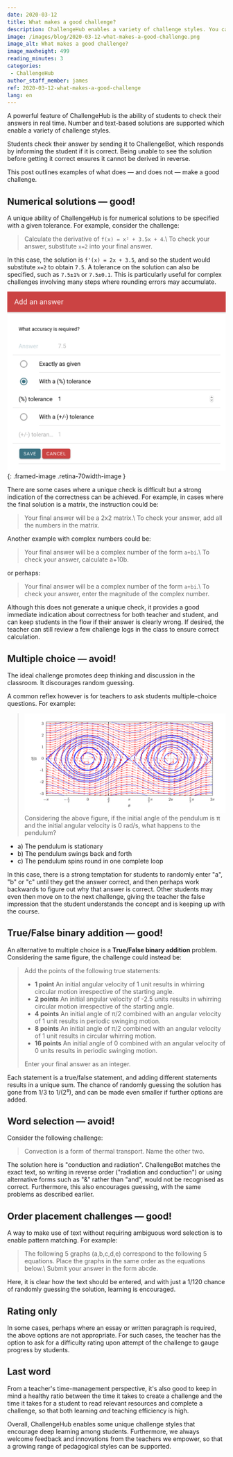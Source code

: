 ```yaml
---
date: 2020-03-12
title: What makes a good challenge?
description: ChallengeHub enables a variety of challenge styles. You can do better than multiple-choice!
image: /images/blog/2020-03-12-what-makes-a-good-challenge.png
image_alt: What makes a good challenge?
image_maxheight: 499
reading_minutes: 3
categories:
 - ChallengeHub
author_staff_member: james
ref: 2020-03-12-what-makes-a-good-challenge
lang: en
---
```

A powerful feature of ChallengeHub is the ability of students to check their answers in real time.
Number and text-based solutions are supported which enable a variety of challenge styles.

Students check their answer by sending it to ChallengeBot, which responds by informing the student if it is correct.
Being unable to see the solution before getting it correct ensures it cannot be derived in reverse.

This post outlines examples of what does — and does not — make a good challenge.

## Numerical solutions — good!
A unique ability of ChallengeHub is for numerical solutions to be specified with a given tolerance.
For example, consider the challenge:

> Calculate the derivative of ```f(x) = x² + 3.5x + 4```.\\
> To check your answer, substitute ```x=2``` into your final answer.

In this case, the solution is ```f'(x) = 2x + 3.5```, and so the student would substitute ```x=2``` to obtain ```7.5```.
A tolerance on the solution can also be specified, such as ```7.5±1%``` or ```7.5±0.1```.
This is particularly useful for complex challenges involving many steps where rounding errors may accumulate.

![Tolerance UI](/images/blog/2020-03-12-tolerance.png){: .framed-image .retina-70width-image }

There are some cases where a unique check is difficult but a strong indication of the correctness can be achieved.
For example, in cases where the final solution is a matrix, the instruction could be:

> Your final answer will be a 2x2 matrix.\\
> To check your answer, add all the numbers in the matrix.

Another example with complex numbers could be:

> Your final answer will be a complex number of the form ```a+bi```.\\
> To check your answer, calculate a+10b.

or perhaps:

> Your final answer will be a complex number of the form ```a+bi```.\\
> To check your answer, enter the magnitude of the complex number.

Although this does not generate a unique check, it provides a good immediate indication about correctness for both teacher and student, and can keep students in the flow if their answer is clearly wrong.
If desired, the teacher can still review a few challenge logs in the class to ensure correct calculation.

## Multiple choice — avoid!

The ideal challenge promotes deep thinking and discussion in the classroom.
It discourages random guessing.

A common reflex however is for teachers to ask students multiple-choice questions.
For example:

> ![Pendulum phase](/images/blog/2020-03-12-pendulum-phase.png)
> Considering the above figure, if the initial angle of the pendulum is π and the initial angular velocity is 0 rad/s, what happens to the pendulum?
  - a) The pendulum is stationary
  - b) The pendulum swings back and forth
  - c) The pendulum spins round in one complete loop

In this case, there is a strong temptation for students to randomly enter "a", "b" or "c" until they get the answer correct, and then perhaps work backwards to figure out why that answer is correct.
Other students may even then move on to the next challenge, giving the teacher the false impression that the student understands the concept and is keeping up with the course.

## True/False binary addition — good!
An alternative to multiple choice is a **True/False binary addition** problem.
Considering the same figure, the challenge could instead be:

> Add the points of the following true statements:
> 
> - **1 point** An initial angular velocity of 1 unit results in whirring circular motion irrespective of the starting angle.
> - **2 points** An initial angular velocity of -2.5 units results in whirring circular motion irrespective of the starting angle.
> - **4 points** An initial angle of π/2 combined with an angular velocity of 1 unit results in periodic swinging motion.
> - **8 points** An initial angle of π/2 combined with an angular velocity of 1 unit results in circular whirring motion.
> - **16 points** An initial angle of 0 combined with an angular velocity of 0 units results in periodic swinging motion.
> 
> Enter your final answer as an integer.

Each statement is a true/false statement, and adding different statements results in a unique sum.
The chance of randomly guessing the solution has gone from 1/3 to 1/(2⁵), and can be made even smaller if further options are added.

## Word selection — avoid!
Consider the following challenge:

> Convection is a form of thermal transport. Name the other two.

The solution here is "conduction and radiation".
ChallengeBot matches the exact text, so writing in reverse order ("radiation and conduction") or using alternative forms such as "&" rather than "and", would not be recognised as correct.
Furthermore, this also encourages guessing, with the same problems as described earlier.

## Order placement challenges — good!

A way to make use of text without requiring ambiguous word selection is to enable pattern matching.
For example:

> The following 5 graphs (a,b,c,d,e) correspond to the following 5 equations.
> Place the graphs in the same order as the equations below.\\
> Submit your answer in the form abcde.

Here, it is clear how the text should be entered, and with just a 1/120 chance of randomly guessing the solution, learning is encouraged.

## Rating only
In some cases, perhaps where an essay or written paragraph is required, the above options are not appropriate. For such cases, the teacher has the option to ask for a difficulty rating upon attempt of the challenge to gauge progress by students.

## Last word
From a teacher's time-management perspective, it's also good to keep in mind a healthy ratio between the time it takes to create a challenge and the time it takes for a student to read relevant resources and complete a challenge, so that both learning *and* teaching efficiency is high.

Overall, ChallengeHub enables some unique challenge styles that encourage deep learning among students.
Furthermore, we always welcome feedback and innovations from the teachers we empower, so that a growing range of pedagogical styles can be supported.
